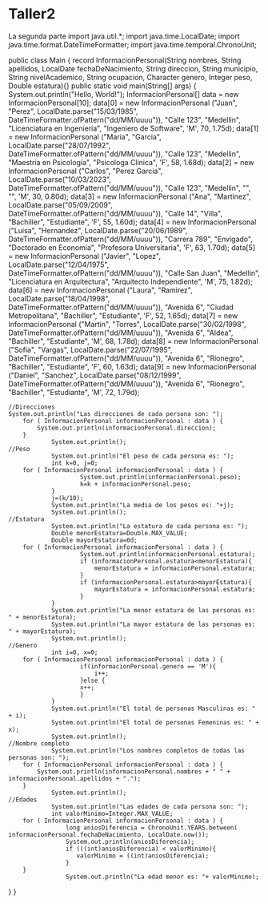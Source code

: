 # Taller2
La segunda parte
import java.util.*;
import java.time.LocalDate;
import java.time.format.DateTimeFormatter;
import java.time.temporal.ChronoUnit;

public class Main {
  record InformacionPersonal(String nombres, 
                               String apellidos,
                               LocalDate fechaDeNacimiento, 
                               String direccion, 
                               String municipio,
                               String nivelAcademico,
                               String ocupacion, 
                               Character genero, 
                               Integer peso, 
                               Double estatura){}
    public static void main(String[] args) {
      System.out.println("Hello, World!");
      	InformacionPersonal[] data = new InformacionPersonal[10];
  	data[0] = new InformacionPersonal ("Juan",
                                                   "Perez",
                                                   LocalDate.parse("15/03/1985", DateTimeFormatter.ofPattern("dd/MM/uuuu")),
                                                   "Calle 123",
                                                   "Medellin",
                                                   "Licenciatura en Ingenieria",
                                                   "Ingeniero de Software",
                                                   'M',
                                                   70,
                                                   1.75d);
		data[1] = new InformacionPersonal ("Maria",
                                                   "Garcia",
                                                   LocalDate.parse("28/07/1992", DateTimeFormatter.ofPattern("dd/MM/uuuu")),
                                                   "Calle 123",
                                                   "Medellin",
                                                   "Maestria en Psicologia",
                                                   "Psicologa Clinica",
                                                   'F',
                                                   58,
                                                   1.68d);
		data[2] =  new InformacionPersonal ("Carlos",
                                                    "Perez Garcia", 
                                                    LocalDate.parse("10/03/2023", DateTimeFormatter.ofPattern("dd/MM/uuuu")), 
                                                    "Calle 123", 
                                                    "Medellin",
                                                    "",
                                                    "",
                                                    'M', 
                                                    30, 
                                                    0.80d);
		data[3] =  new InformacionPersonal ("Ana",
                                                    "Martinez", 
                                                    LocalDate.parse("05/09/2009", DateTimeFormatter.ofPattern("dd/MM/uuuu")),
                                                    "Calle 14",
                                                    "Villa", 
                                                    "Bachiller", 
                                                    "Estudiante", 
                                                    'F',
                                                    55, 
                                                    1.60d);
		data[4] =  new InformacionPersonal ("Luisa", 
                                                    "Hernandez",
                                                    LocalDate.parse("20/06/1989", DateTimeFormatter.ofPattern("dd/MM/uuuu")),
                                                    "Carrera 789", 
                                                    "Envigado", 
                                                    "Doctorado en Economia", 
                                                    "Profesora Universitaria", 
                                                    'F', 
                                                    63, 
                                                    1.70d);
		data[5] =  new InformacionPersonal ("Javier", 
                                                    "Lopez", 
                                                    LocalDate.parse("12/04/1975", DateTimeFormatter.ofPattern("dd/MM/uuuu")),
                                                    "Calle San Juan", 
                                                    "Medellin", 
                                                    "Licenciatura en Arquitectura", 
                                                    "Arquitecto Independiente", 
                                                    'M', 
                                                    75, 
                                                    1.82d);
		data[6] =  new InformacionPersonal ("Laura", 
                                                    "Ramirez", 
                                                    LocalDate.parse("18/04/1998", DateTimeFormatter.ofPattern("dd/MM/uuuu")),
                                                    "Avenida 6", 
                                                    "Ciudad Metropolitana", 
                                                    "Bachiller", 
                                                    "Estudiante", 
                                                    'F', 
                                                    52, 
                                                    1.65d);
		data[7] =  new InformacionPersonal ("Martin", 
                                                    "Torres", 
                                                    LocalDate.parse("30/02/1998", DateTimeFormatter.ofPattern("dd/MM/uuuu")),
                                                    "Avenida 6", 
                                                    "Aldea", 
                                                    "Bachiller", 
                                                    "Estudiante", 
                                                    'M', 
                                                    68, 
                                                    1.78d);
		data[8] =  new InformacionPersonal ("Sofia", 
                                                    "Vargas", 
                                                    LocalDate.parse("22/07/1995", DateTimeFormatter.ofPattern("dd/MM/uuuu")),
                                                    "Avenida 6", 
                                                    "Rionegro", 
                                                    "Bachiller", 
                                                    "Estudiante", 
                                                    'F', 
                                                    60, 
                                                    1.63d);
		data[9] =  new InformacionPersonal ("Daniel",
                                                    "Sanchez",
                                                    LocalDate.parse("08/12/1999", DateTimeFormatter.ofPattern("dd/MM/uuuu")),
                                                    "Avenida 6",
                                                    "Rionegro",
                                                    "Bachiller",
                                                    "Estudiante",
                                                    'M',
                                                    72,
                                                    1.79d);
                                                    
    //Direcciones                                                
    System.out.println("Las direcciones de cada persona son: ");
		for ( InformacionPersonal informacionPersonal : data ) {
			System.out.println(informacionPersonal.direccion);
		}
                System.out.println();
    //Peso
                System.out.println("El peso de cada persona es: ");
                int k=0, j=0;
		for ( InformacionPersonal informacionPersonal : data ) {
                        System.out.println(informacionPersonal.peso);
                        k=k + informacionPersonal.peso;
                }
                j=(k/10);
                System.out.println("La media de los pesos es: "+j);
                System.out.println();
    //Estatura
                System.out.println("La estatura de cada persona es: ");
                Double menorEstatura=Double.MAX_VALUE;
                Double mayorEstatura=0d;
		for ( InformacionPersonal informacionPersonal : data ) {
                        System.out.println(informacionPersonal.estatura);
                        if (informacionPersonal.estatura<menorEstatura){
                            menorEstatura = informacionPersonal.estatura;
                        }
                        if (informacionPersonal.estatura>mayorEstatura){
                            mayorEstatura = informacionPersonal.estatura;
                        }
                }
                System.out.println("La menor estatura de las personas es: " + menorEstatura);
                System.out.println("La mayor estatura de las personas es: " + mayorEstatura);
                System.out.println();
    //Genero
                int i=0, x=0;
		for ( InformacionPersonal informacionPersonal : data ) {
                        if(informacionPersonal.genero == 'M'){
                            i++;
                        }else {
                        x++;
                        }
                }
                System.out.println("El total de personas Masculinas es: " + i);
                System.out.println("El total de personas Femeninas es: " + x);
                System.out.println();
    //Nombre completo
                System.out.println("Los nombres completos de todas las personas son: ");
		for ( InformacionPersonal informacionPersonal : data ) {
			System.out.println(informacionPersonal.nombres + " " + informacionPersonal.apellidos + ".");
		}
                System.out.println();
    //Edades 
                System.out.println("Las edades de cada persona son: ");
                int valorMinimo=Integer.MAX_VALUE;
		for ( InformacionPersonal informacionPersonal : data ) {
                    long aniosDiferencia = ChronoUnit.YEARS.between( informacionPersonal.fechaDeNacimiento, LocalDate.now());
                    System.out.println(aniosDiferencia);
                    if (((int)aniosDiferencia) < valorMinimo){
                       valorMinimo = ((int)aniosDiferencia);
                    }
		}
                    System.out.println("La edad menor es: "+ valorMinimo);
  }
}
